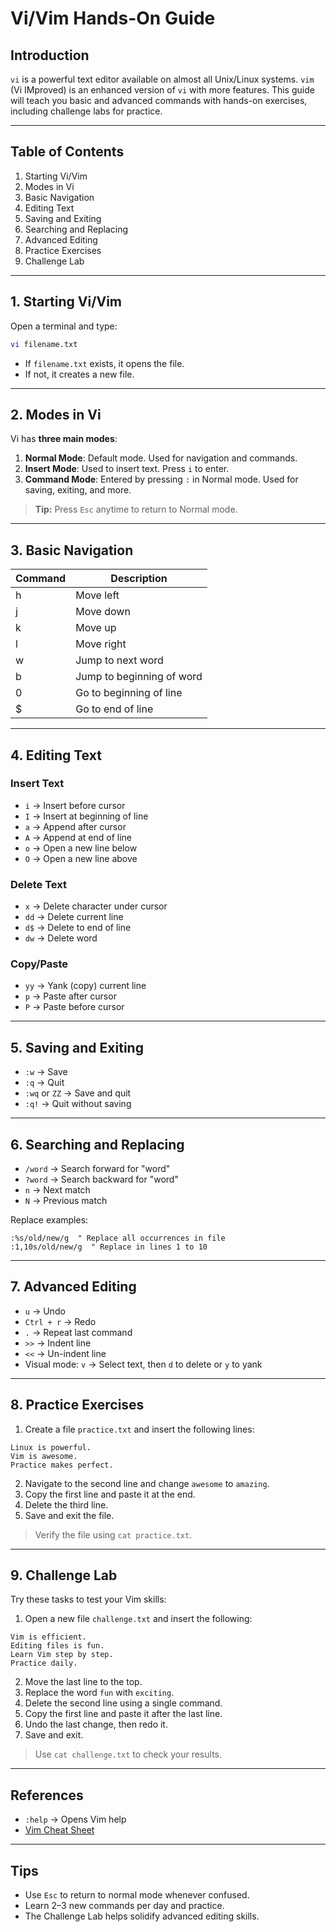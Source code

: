 # Vi/Vim Hands-On Guide

## Introduction
`vi` is a powerful text editor available on almost all Unix/Linux systems. `vim` (Vi IMproved) is an enhanced version of `vi` with more features. This guide will teach you basic and advanced commands with hands-on exercises, including challenge labs for practice.

---

## Table of Contents
1. Starting Vi/Vim
2. Modes in Vi
3. Basic Navigation
4. Editing Text
5. Saving and Exiting
6. Searching and Replacing
7. Advanced Editing
8. Practice Exercises
9. Challenge Lab

---

## 1. Starting Vi/Vim

Open a terminal and type:

```bash
vi filename.txt
```

- If `filename.txt` exists, it opens the file.
- If not, it creates a new file.

---

## 2. Modes in Vi

Vi has **three main modes**:

1. **Normal Mode**: Default mode. Used for navigation and commands.
2. **Insert Mode**: Used to insert text. Press `i` to enter.
3. **Command Mode**: Entered by pressing `:` in Normal mode. Used for saving, exiting, and more.

> **Tip:** Press `Esc` anytime to return to Normal mode.

---

## 3. Basic Navigation

| Command | Description |
|---------|-------------|
| h       | Move left |
| j       | Move down |
| k       | Move up |
| l       | Move right |
| w       | Jump to next word |
| b       | Jump to beginning of word |
| 0       | Go to beginning of line |
| $       | Go to end of line |

---

## 4. Editing Text

### Insert Text
- `i` → Insert before cursor
- `I` → Insert at beginning of line
- `a` → Append after cursor
- `A` → Append at end of line
- `o` → Open a new line below
- `O` → Open a new line above

### Delete Text
- `x` → Delete character under cursor
- `dd` → Delete current line
- `d$` → Delete to end of line
- `dw` → Delete word

### Copy/Paste
- `yy` → Yank (copy) current line
- `p` → Paste after cursor
- `P` → Paste before cursor

---

## 5. Saving and Exiting

- `:w` → Save
- `:q` → Quit
- `:wq` or `ZZ` → Save and quit
- `:q!` → Quit without saving

---

## 6. Searching and Replacing

- `/word` → Search forward for "word"
- `?word` → Search backward for "word"
- `n` → Next match
- `N` → Previous match

Replace examples:

```vim
:%s/old/new/g  " Replace all occurrences in file
:1,10s/old/new/g  " Replace in lines 1 to 10
```

---

## 7. Advanced Editing

- `u` → Undo
- `Ctrl + r` → Redo
- `.` → Repeat last command
- `>>` → Indent line
- `<<` → Un-indent line
- Visual mode: `v` → Select text, then `d` to delete or `y` to yank

---

## 8. Practice Exercises

1. Create a file `practice.txt` and insert the following lines:

```
Linux is powerful.
Vim is awesome.
Practice makes perfect.
```

2. Navigate to the second line and change `awesome` to `amazing`.
3. Copy the first line and paste it at the end.
4. Delete the third line.
5. Save and exit the file.

> Verify the file using `cat practice.txt`.

---

## 9. Challenge Lab

Try these tasks to test your Vim skills:

1. Open a new file `challenge.txt` and insert the following:
```
Vim is efficient.
Editing files is fun.
Learn Vim step by step.
Practice daily.
```

2. Move the last line to the top.
3. Replace the word `fun` with `exciting`.
4. Delete the second line using a single command.
5. Copy the first line and paste it after the last line.
6. Undo the last change, then redo it.
7. Save and exit.

> Use `cat challenge.txt` to check your results.

---

## References

- `:help` → Opens Vim help
- [Vim Cheat Sheet](https://vim.rtorr.com/)

---

## Tips

- Use `Esc` to return to normal mode whenever confused.
- Learn 2–3 new commands per day and practice.
- The Challenge Lab helps solidify advanced editing skills.

